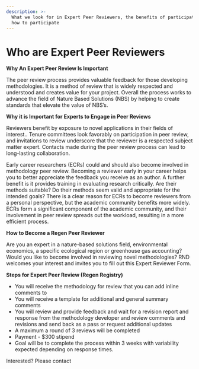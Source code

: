 ```yaml
---
description: >-
  What we look for in Expert Peer Reviewers, the benefits of participation and
  how to participate
---
```


# Who are Expert Peer Reviewers

**Why An Expert Peer Review Is Important**

The peer review process provides valuable feedback for those developing methodologies. It is a method of review that is widely respected and understood and creates value for your project. Overall the process works to advance the field of Nature Based Solutions (NBS) by helping to create standards that elevate the value of NBS’s.

**Why it is Important for Experts to Engage in Peer Reviews**

Reviewers benefit by exposure to novel applications in their fields of interest.. Tenure committees look favorably on participation in peer review, and invitations to review underscore that the reviewer is a respected subject matter expert. Contacts made during the peer review process can lead to long-lasting collaboration.

Early career researchers (ECRs) could and should also become involved in methodology peer review. Becoming a reviewer early in your career helps you to better appreciate the feedback you receive as an author. A further benefit is it provides training in evaluating research critically. Are their methods suitable? Do their methods seem valid and appropriate for the intended goals? There is a clear reason for ECRs to become reviewers from a personal perspective, but the academic community benefits more widely. ECRs form a significant component of the academic community, and their involvement in peer review spreads out the workload, resulting in a more efficient process.&#x20;

**How to Become a Regen Peer Reviewer**

Are you an expert in a nature-based solutions field, environmental economics, a specific ecological region or greenhouse gas accounting? Would you like to become involved in reviewing novel methodologies? RND welcomes your interest and invites you to fill out this Expert Reviewer Form.

**Steps for Expert Peer Review (Regen Registry)**&#x20;

* You will receive the methodology for review that you can add inline comments to
* You will receive a template for additional and general summary comments
* You will review and provide feedback and wait for a revision report and response from the methodology developer and review comments and revisions and send back as a pass or request additional updates&#x20;
* A maximum a round of 3 reviews will be completed&#x20;
* Payment - $300 stipend&#x20;
* Goal will be to complete the process within 3 weeks with variability expected depending on response times.

Interested?  Please contact&#x20;
